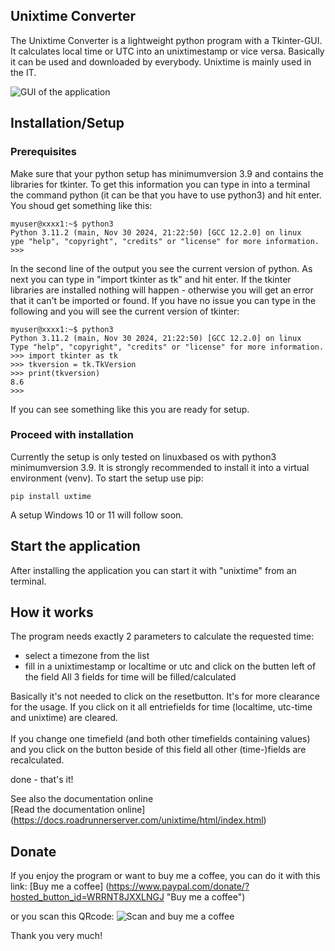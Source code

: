 ## Unixtime Converter

The Unixtime Converter is a lightweight python program with a Tkinter-GUI. 
It calculates local time or UTC into an unixtimestamp or vice versa. Basically 
it can be used and downloaded by everybody. Unixtime is mainly used in the IT.

![GUI of the application](uxconverter.png)


## Installation/Setup

### Prerequisites

Make sure that your python setup has minimumversion 3.9 and contains the libraries for tkinter. To get this information you can type in into a terminal the command python (it can be that you have to use python3) and hit enter. You shoud get something like this:

    myuser@xxxx1:~$ python3
    Python 3.11.2 (main, Nov 30 2024, 21:22:50) [GCC 12.2.0] on linux
    ype "help", "copyright", "credits" or "license" for more information.
    >>> 


In the second line of the output you see the current version of python. As next you can type in "import tkinter as tk" and hit enter. If the tkinter libraries are installed nothing will happen - otherwise you will get an error that it can't be imported or found. If you have no issue you can type in the following and you will see the current version of tkinter:

    myuser@xxxx1:~$ python3
    Python 3.11.2 (main, Nov 30 2024, 21:22:50) [GCC 12.2.0] on linux
    Type "help", "copyright", "credits" or "license" for more information.
    >>> import tkinter as tk
    >>> tkversion = tk.TkVersion
    >>> print(tkversion)
    8.6
    >>>

If you can see something like this you are ready for setup.


### Proceed with installation

Currently the setup is only tested on linuxbased os with python3 minimumversion 3.9. It is strongly recommended to install it into a virtual environment (venv).
To start the setup use pip:

    pip install uxtime

A setup Windows 10 or 11 will follow soon.


## Start the application

After installing the application you can start it with "unixtime" from an terminal.


## How it works

The program needs exactly 2 parameters to calculate the requested time:
* select a timezone from the list
* fill in a unixtimestamp or localtime or utc and click on the butten left of the field
All 3 fields for time will be filled/calculated

Basically it's not needed to click on the resetbutton. It's for more clearance for the usage. If you click on it all entriefields for time (localtime, utc-time and unixtime) are cleared.<br><br>
If you change one timefield (and both other timefields containing values) and you click on the button beside of this field all other (time-)fields are recalculated.

done - that's it!

See also the documentation online  
[Read the documentation online] (https://docs.roadrunnerserver.com/unixtime/html/index.html)


## Donate

If you enjoy the program or want to buy me a coffee, you can do it with this link:
[Buy me a coffee] (https://www.paypal.com/donate/?hosted_button_id=WRRNT8JXXLNGJ "Buy me a coffee")

or you scan this QRcode:
![Scan and buy me a coffee](BuyMeACoffee.png)  

Thank you very much!
